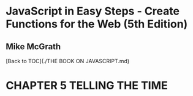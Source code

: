 # **JavaScript in Easy Steps - Create Functions for the Web (5th Edition)**
## Mike McGrath

[Back to TOC](./THE BOOK ON JAVASCRIPT.md)

# CHAPTER 5 TELLING THE TIME

